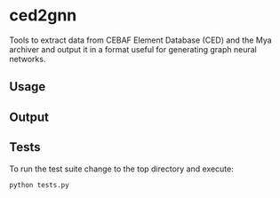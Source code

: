 # ced2gnn
Tools to extract data from CEBAF Element Database (CED) and the Mya archiver and output it in a format useful for generating graph neural networks.

## Usage


## Output


## Tests
To run the test suite change to the top directory and execute:

```bash
python tests.py
```

